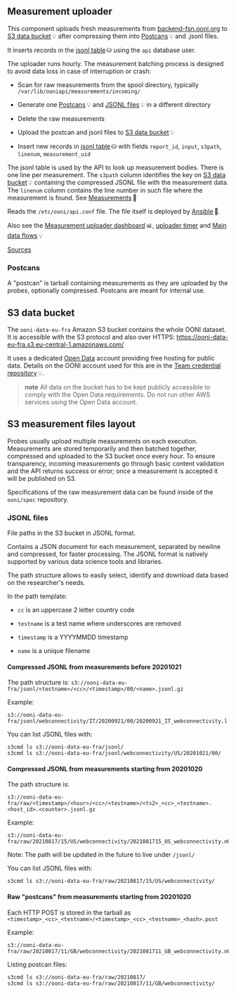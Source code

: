 ## Measurement uploader

This component uploads fresh measurements from
[backend-fsn.ooni.org](#host:FSN) to [S3 data bucket](#s3-data-bucket)&thinsp;💡
after compressing them into [Postcans](#postcans)&thinsp;💡 and .jsonl
files.

It inserts records in the [jsonl table](#jsonl-table)&thinsp;⛁ using the `api`
database user.

The uploader runs hourly. The measurement batching process is designed
to avoid data loss in case of interruption or crash:

- Scan for raw measurements from the spool directory, typically
  `/var/lib/ooniapi/measurements/incoming/`

- Generate one [Postcans](#postcans)&thinsp;💡 and
  [JSONL files](#jsonl-files)&thinsp;💡 in a different directory

- Delete the raw measurements

- Upload the postcan and jsonl files to
  [S3 data bucket](#s3-data-bucket)&thinsp;💡

- Insert new records in [jsonl table](#jsonl-table)&thinsp;⛁ with fields
  `report_id`, `input`, `s3path`, `linenum`, `measurement_uid`

The jsonl table is used by the API to look up measurement bodies. There
is one line per measurement. The `s3path` column identifies the key on
[S3 data bucket](#s3-data-bucket)&thinsp;💡 containing the compressed JSONL file
with the measurement data. The `linenum` column contains the line number
in such file where the measurement is found. See
[Measurements](#measurements)&thinsp;🐝

Reads the `/etc/ooni/api.conf` file. The file itself is deployed by
[Ansible](#ansible)&thinsp;🔧.

Also see the [Measurement uploader dashboard](#measurement-uploader-dashboard)&thinsp;📊,
[uploader timer](#timer:uploader) and [Main data flows](#main-data-flows)&thinsp;💡

[Sources](https://github.com/ooni/backend/blob/0ec9fba0eb9c4c440dcb7456f2aab529561104ae/api/ooni_api_uploader.py)

### Postcans

A "postcan" is tarball containing measurements as they are uploaded by
the probes, optionally compressed. Postcans are meant for internal use.

## S3 data bucket

The `ooni-data-eu-fra` Amazon S3 bucket contains the whole OONI dataset.
It is accessible with the S3 protocol and also over HTTPS:
<https://ooni-data-eu-fra.s3.eu-central-1.amazonaws.com/>

It uses a dedicated [Open Data](https://aws.amazon.com/opendata/)
account providing free hosting for public data. Details on the OONI
account used for this are in the
[Team credential repository](#team-credential-repository)&thinsp;💡.

> **note**
> All data on the bucket has to be kept publicly accessible to comply with
> the Open Data requirements. Do not run other AWS services using the Open
> Data account.

## S3 measurement files layout

Probes usually upload multiple measurements on each execution.
Measurements are stored temporarily and then batched together,
compressed and uploaded to the S3 bucket once every hour. To ensure
transparency, incoming measurements go through basic content validation
and the API returns success or error; once a measurement is accepted it
will be published on S3.

Specifications of the raw measurement data can be found inside of the
`ooni/spec` repository.

### JSONL files

File paths in the S3 bucket in JSONL format.

Contains a JSON document for each measurement, separated by newline and
compressed, for faster processing. The JSONL format is natively
supported by various data science tools and libraries.

The path structure allows to easily select, identify and download data
based on the researcher's needs.

In the path template:

- `cc` is an uppercase 2 letter country code

- `testname` is a test name where underscores are removed

- `timestamp` is a YYYYMMDD timestamp

- `name` is a unique filename

#### Compressed JSONL from measurements before 20201021

The path structure is:
`s3://ooni-data-eu-fra/jsonl/<testname>/<cc>/<timestamp>/00/<name>.jsonl.gz`

Example:

    s3://ooni-data-eu-fra/jsonl/webconnectivity/IT/20200921/00/20200921_IT_webconnectivity.l.0.jsonl.gz

You can list JSONL files with:

    s3cmd ls s3://ooni-data-eu-fra/jsonl/
    s3cmd ls s3://ooni-data-eu-fra/jsonl/webconnectivity/US/20201021/00/

#### Compressed JSONL from measurements starting from 20201020

The path structure is:

    s3://ooni-data-eu-fra/raw/<timestamp>/<hour>/<cc>/<testname>/<ts2>_<cc>_<testname>.<host_id>.<counter>.jsonl.gz

Example:

    s3://ooni-data-eu-fra/raw/20210817/15/US/webconnectivity/2021081715_US_webconnectivity.n0.0.jsonl.gz

Note: The path will be updated in the future to live under `/jsonl/`

You can list JSONL files with:

    s3cmd ls s3://ooni-data-eu-fra/raw/20210817/15/US/webconnectivity/

#### Raw "postcans" from measurements starting from 20201020

Each HTTP POST is stored in the tarball as
`<timestamp>_<cc>_<testname>/<timestamp>_<cc>_<testname>_<hash>.post`

Example:

    s3://ooni-data-eu-fra/raw/20210817/11/GB/webconnectivity/2021081711_GB_webconnectivity.n0.0.tar.gz

Listing postcan files:

    s3cmd ls s3://ooni-data-eu-fra/raw/20210817/
    s3cmd ls s3://ooni-data-eu-fra/raw/20210817/11/GB/webconnectivity/
